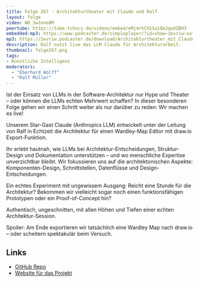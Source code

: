 ```yaml
---
title: Folge 267 - Architekturtheater mit Claude und Ralf
layout: folge
video: WD_3w1nne8M
peertube: https://tube.tchncs.de/videos/embed/eMj4rhCH1SuiQmJquUZBH3
embedded-mp3: https://www.podcaster.de/simpleplayer/?id=show~1evriw~software-architektur-im-stream~pod-a48680580d8a391f4b3359b2d9&v=1749831324
mp3: https://1evriw.podcaster.de/download/Architekturtheater_mit_Claude_und_Ralf.mp3
description: Ralf nutzt live das LLM Claude für Architekturarbeit.
thumbnail: folge267.png
tags:
- Künstliche Intelligenz
moderators:
  - "Eberhard Wolff"
  - "Ralf Müller"
---
```


Ist der Einsatz von LLMs in der Software-Architektur nur Hype und
Theater – oder können die LLMs echten Mehrwert schaffen? In dieser
besonderen Folge gehen wir einen Schritt weiter als nur darüber zu
reden: Wir machen es live!

Unserem Star-Gast Claude (Anthropics LLM) entwickelt unter der Leitung
von Ralf in Echtzeit die Architektur für einen Wardley-Map Editor mit
draw.io Export-Funktion.

Ihr erlebt hautnah, wie LLMs bei Architektur-Entscheidungen,
Struktur-Design und Dokumentation unterstützen – und wo menschliche
Expertise unverzichtbar bleibt. Wir fokussieren uns auf die
architektonischen Aspekte: Komponenten-Design, Schnittstellen,
Datenflüsse und Design-Entscheidungen.

Ein echtes Experiment mit ungewissem Ausgang: Reicht eine Stunde für
die Architektur? Bekommen wir vielleicht sogar noch einen
funktionsfähigen Prototypen oder ein Proof-of-Concept hin?

Authentisch, ungeschnitten, mit allen Höhen und Tiefen einer echten
Architektur-Session.

Spoiler: Am Ende exportieren wir tatsächlich eine Wardley Map nach
draw.io – oder scheitern spektakulär beim Versuch.

## Links

* [GitHub Repo](https://github.com/raifdmueller/wardley-map-editor/)
* [Website für das Projekt](https://raifdmueller.github.io/wardley-map-editor/)
